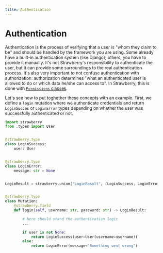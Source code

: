 ```yaml
---
title: Authentication
---
```


# Authentication

Authentication is the process of verifying that a user is "whom they claim to be" and
should be handled by the framework you are using. Some already have a built-in
authentication system (like Django); others, you have to provide it manually. It's not
Strawberry's responsibility to authenticate the user, but it can provide some
surroundings to the real authentication process. It's also very important to not confuse
authentication with authorization: authorization determines "what an authenticated user
is allowed to do or which data he/she can access to". In Strawberry, this is done with
[`Permissions` classes](./permissions.md).

Let's see how to put toghether these concepts with an example. First, we define a `login`
mutation where we authenticate credentials and return `LoginSucces` or `LoginError` types
depending on whether the user was successfully authenticated or not.

```python
import strawberry
from .types import User


@strawberry.type
class LoginSuccess:
    user: User


@strawberry.type
class LoginError:
    message: str = None


LoginResult = strawberry.union("LoginResult", (LoginSuccess, LoginError))


@strawberry.type
class Mutation:
    @strawberry.field
    def login(self, username: str, password: str) -> LoginResult:

        # here should stand the authentication logic
        ...

        if user is not None:
            return LoginSuccess(user=User(username=username))
        else:
            return LoginError(message="Something went wrong")
```
